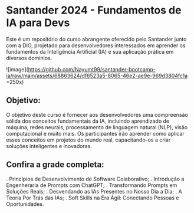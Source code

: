 # Santander 2024 - Fundamentos de IA para Devs

Este é um repositório do curso abrangente oferecido pelo Santander junto com a DIO, projetado para desenvolvedores interessados em aprender os fundamentos da Inteligência Artificial (IA) e sua aplicação prática em diversos domínios.


![image](https://github.com/Nayumt99/santander-bootcamp-ia/raw/main/assets/68863624/df6523a5-8065-46e2-ae9e-969d3804fc1a =250x)

## Objetivo:
O objetivo deste curso é fornecer aos desenvolvedores uma compreensão sólida dos conceitos fundamentais da IA, incluindo aprendizado de máquina, redes neurais, processamento de linguagem natural (NLP), visão computacional e muito mais. Os participantes irão aprender como aplicar esses conceitos em projetos do mundo real, capacitando-os a criar soluções inteligentes e inovadoras.

## Confira a grade completa:

. Princípios de Desenvolvimento de Software Colaborativo;
. Introdução a Engenheraria de Prompts com ChatGPT;
. Transformando Prompts em Soluções Reais;
. Desvendando as IAs Presentes no Nosso Dia a Dia;
. A Teoria Por Trás das IAs;
. Soft Skills na Era Ágil: Conectando Pessoas e Oportunidades.
